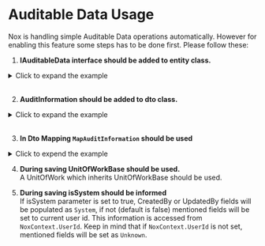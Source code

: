 # Auditable Data Usage

Nox is handling simple Auditable Data operations automatically. However for enabling this feature some steps has to be done first. Please follow these:

1. **IAuditableData interface should be added to entity class.**

<details>
<summary>Click to expand the example</summary>

```cs
using AppyNox.Services.Base.Domain.Interfaces;

namespace AppyNox.Services.Coupon.Domain.Entities;

public class Ticket : IAuditable // Omitted
{
    // Omitted

    #region [ IAuditable ]

    public string CreatedBy { get; } = string.Empty;

    public DateTime CreationDate { get; }

    public string? UpdatedBy { get; }

    public DateTime? UpdateDate { get; }

    #endregion

    // Omitted
}
```

</details>

<br>

2. **AuditInformation should be added to dto class.**

<details>
<summary>Click to expand the example</summary>

```cs
using AppyNox.Services.Base.Application.Dtos;
using AppyNox.Services.Coupon.Application.Dtos.TicketDtos.DetailLevel;

namespace AppyNox.Services.Coupon.Application.Dtos.TicketDtos.Models.Basic;

[TicketDetailLevel(TicketDataAccessDetailLevel.Simple)]
public class TicketSimpleDto : TicketSimpleCreateDto, IAuditDto
{
    #region [ Properties ]

    public AuditInformation AuditInformation { get; set; } = default!;

    #endregion
}
```

</details>

<br>

3. **In Dto Mapping `MapAuditInformation` should be used**

<details>
<summary>Click to expend the example</summary>

```cs
using AppyNox.Services.Base.Application.Extensions;
using AppyNox.Services.Coupon.Application.Dtos.TicketDtos.Models.Basic;
using AppyNox.Services.Coupon.Domain.Entities;
using AutoMapper;

namespace AppyNox.Services.Coupon.Application.Dtos.TicketDtos.Profiles;

public class TicketProfile : Profile
{
    #region [ Public Constructors ]

    public TicketProfile()
    {
        CreateMap<Ticket, TicketSimpleDto>().MapAuditInformation();
        // Omitted
    }

    #endregion
}
```

</details>

4. **During saving UnitOfWorkBase should be used.** <br>
   A UnitOfWork which inherits UnitOfWorkBase should be used.

5. **During saving isSystem should be informed** <br>
   If isSystem parameter is set to true, CreatedBy or UpdatedBy fields will be populated as `System`, if not (default is false) mentioned fields will be set to current user id.
   This information is accessed from `NoxContext.UserId`. Keep in mind that if `NoxContext.UserId` is not set, mentioned fields will be set as `Unknown`.

